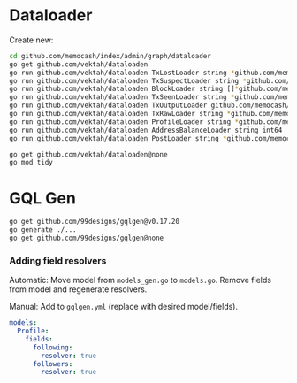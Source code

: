 # Dataloader

Create new:

```bash
cd github.com/memocash/index/admin/graph/dataloader
go get github.com/vektah/dataloaden
go run github.com/vektah/dataloaden TxLostLoader string *github.com/memocash/index/admin/graph/model.TxLost
go run github.com/vektah/dataloaden TxSuspectLoader string *github.com/memocash/index/admin/graph/model.TxSuspect
go run github.com/vektah/dataloaden BlockLoader string []*github.com/memocash/index/admin/graph/model.Block
go run github.com/vektah/dataloaden TxSeenLoader string *github.com/memocash/index/admin/graph/model.Date
go run github.com/vektah/dataloaden TxOutputLoader github.com/memocash/index/admin/graph/model.HashIndex *github.com/memocash/index/admin/graph/model.TxOutput
go run github.com/vektah/dataloaden TxRawLoader string *github.com/memocash/index/admin/graph/model.Tx
go run github.com/vektah/dataloaden ProfileLoader string *github.com/memocash/index/admin/graph/model.Profile
go run github.com/vektah/dataloaden AddressBalanceLoader string int64
go run github.com/vektah/dataloaden PostLoader string *github.com/memocash/index/admin/graph/model.Post

go get github.com/vektah/dataloaden@none
go mod tidy
```

# GQL Gen

```bash
go get github.com/99designs/gqlgen@v0.17.20
go generate ./...
go get github.com/99designs/gqlgen@none
```

### Adding field resolvers

Automatic: Move model from `models_gen.go` to `models.go`.
Remove fields from model and regenerate resolvers.

Manual: Add to `gqlgen.yml` (replace with desired model/fields).

```yaml
models:
  Profile:
    fields:
      following:
        resolver: true
      followers:
        resolver: true
```
